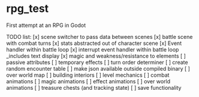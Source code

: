 # rpg_test
First attempt at an RPG in Godot

TODO list:
[x] scene switcher to pass data between scenes
[x] battle scene with combat turns
[x] stats abstracted out of character scene
[x] Event handler within battle loop
[x] interrupt event handler within battle loop
	_includes text display
[x] magic and weakness/resistance to elements
[ ] passive attributes
[ ] temporary effects
[ ] turn order determiner
[ ] create random encounter table
[ ] make json available outside compiled binary
[ ] over world map
[ ] building interiors
[ ] level mechanics
[ ] combat animations
[ ] magic animations
[ ] effect animations
[ ] over world animations
[ ] treasure chests (and tracking state)
[ ] save functionality
